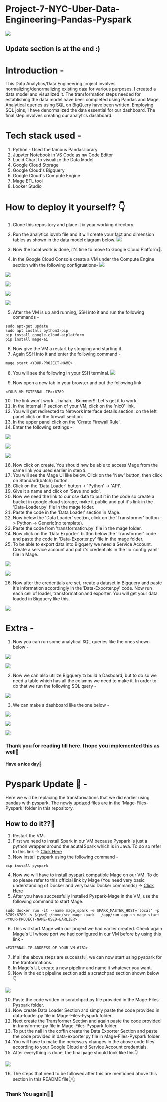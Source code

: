 # Project-7-NYC-Uber-Data-Engineering-Pandas-Pyspark

![](Images/Data-Flow.png)

## Update section is at the end :)

# Introduction - 
This Data Analytics/Data Engineering project involves normalizing/denormalizing existing data for various purposes. I created a data model and visualized it. The transformation steps needed for establishing the data model have been completed using Pandas and Mage. Analytical queries using SQL on BigQuery have been written. Employing SQL joins, I have denormalized the data essential for our dashboard. The final step involves creating our analytics dashboard.

# Tech stack used - 
1. Python - Used the famous Pandas library
2. Jupyter Notebook in VS Code as my Code Editor
3. Lucid Chart to visualize the Data Model
4. Google Cloud Storage
5. Google Cloud's Bigquery
6. Google Cloud's Compute Engine
7. Mage ETL tool
8. Looker Studio

# How to deploy it yourself? 👇
1. Clone this repository and place it in your working directory.
2. Run the analytics.ipynb file and it will create your fact and dimension tables as shown in the data model diagram below.
![](Images/Data-Model.png)

3. Now the local work is done, it's time to move to Google Cloud Platform🍻.
4. In the Google Cloud Console create a VM under the Compute Engine section with the following configruations-
![](Images/Config-1.png)

![](Images/Config-2.png)

![](Images/Config-3.png)

![](Images/Config-4.png)

![](Images/Config-5.png)

5. After the VM is up and running, SSH into it and run the following commands -
```
sudo apt-get update
sudo apt install python3-pip
pip install google-cloud-aiplatform
pip install mage-ai
```
6. Now give the VM a restart by stopping and starting it.
7. Again SSH into it and enter the following command -
```
mage start <YOUR-PROJECT-NAME>
```
8. You will see the following in your SSH terminal.
![](Images/SSH-Terminal-Mage.png)

9. Now open a new tab in your browser and put the following link -
```
<YOUR-VM-EXTERNAL-IP>:6789
```
10. The link won't work... hahah... Bummer!!! Let's get it to work.
11. In the internal IP section of your VM, click on the 'nic0' link.
12. You will get redirected to Network Interface details section. on the left panel click on the firewall section.
13. In the upper panel click on the 'Create Firewall Rule'.
14. Enter the following settings -

![](Images/Mage-Access-1.png)

![](Images/Mage-Access-2.png)

![](Images/Mage-Access-3.png)

16. Now click on create. You should now be able to access Mage from the same link you used earlier in step 9.
17. You will see the Mage UI like below. Click on the 'New' button, then click on Standard(batch) button.
18. Click on the 'Data Loader' button -> 'Python' -> 'API'.
19. Give it a name and click on 'Save and add'.
20. Now we need the link to our csv data to put it in the code so create a bucket in google cloud storage, make it public and put it's link in the 'Data-Loader.py' file in the mage folder.
21. Paste the code in the 'Data Loader' section in Mage.
22. Now below the 'Data Loader' section, click on the 'Transformer' button -> Python -> Generic(no template).
23. Paste the code from 'transformation.py' file in the mage folder.
24. Now click on the 'Data Exporter' button below the 'Transformer' code and paste the code in 'Data-Exporter.py' file in the mage folder.
25. To be able to export data into Bigquery we need a Service Account. Create a service account and put it's credentials in the 'io_config.yaml' file in Mage.

![](Images/Config-gcp.png)

![](Images/Config-gcp-2.png)

26. Now after the credentials are set, create a dataset in Bigquery and paste it's information accordingly in the 'Data-Exporter.py' code. Now run each cell of loader, transformation and exporter. You will get your data loaded in Bigquery like this.

![](Images/Bigquery.png)

# Extra - 
1. Now you can run some analytical SQL queries like the ones shown below -

![](Images/SQL-1.png)

![](Images/SQL-2.png)

2. Now we can also utilize Bigquery to build a Dasboard, but to do so we need a table which has all the columns we need to make it. In order to do that we run the following SQL query - 

![](Images/all-table.png)

3. We can make a dashboard like the one below -

![](Images/dashboard-1.png)

![](Images/dashboard-2.png)

![](Images/dashboard-3.png)

### Thank you for reading till here. I hope you implemented this as well🫠

#### Have a nice day🍻

# Pyspark Update 🍻 - 
Here we will be replacing the transformations that we did earlier using pandas with pyspark. The newly updated files are in the 'Mage-Files-Pyspark' folder in this repository.

## How to do it??🤔
1. Restart the VM.
2. First we need to install Spark in our VM because Pyspark is just a python wrapper around the acutal Spark which is in Java. To do so refer to this link -> [Click Here](https://linuxgenie.net/how-to-install-apache-spark-on-ubuntu-22-04/)
3. Now install pyspark using the following command -
```
pip install pyspark
```
4. Now we will have to install pyspark compatible Mage on our VM. To do so please refer to this official link by Mage (You need very basic understanding of Docker and very basic Docker commands) -> [Click Here](https://docs.mage.ai/integrations/spark-pyspark)
5. After you have successfully installed Pyspark-Mage in the VM, use the following command to start Mage.
```
sudo docker run -it --name mage_spark -e SPARK_MASTER_HOST='local' -p 6789:6789 -v $(pwd):/home/src mage_spark   /app/run_app.sh mage start <YOUR-PROJECT-NAME-USED-EARLIER>
```
6. This will start Mage with our project we had earlier created. Check again Mage's UI whose port we had configured in our VM before by using this link -
```
<EXTERNAL-IP-ADDRESS-OF-YOUR-VM:6789>
```
7. If all the above steps are successful, we can now start using pyspark for the tranformations.
8. In Mage's UI, create a new pipeline and name it whatever you want.
9. Now in the edit pipeline section add a scratchpad section shown below👇

![](Images/scratchpad.png)

10. Paste the code written in scratchpad.py file provided in the Mage-Files-Pyspark folder.
11. Now create Data Loader Section and simply paste the code provided in data-loader.py file in Mage-Files-Pyspark folder.
12. Next create the Transformer Section and again paste the code provided in transformer.py file in Mage-Files-Pyspark folder.
13. To put the nail in the coffin create the Data Exporter Section and paste the code provided in data-exporter.py file in Mage-Files-Pyspark folder.
14. You will have to make the necessary changes in the above code files according to your Google Cloud and Service Account credentials.
15. After everything is done, the final page should look like this👇

![](Images/final2.png)

16. The steps that need to be followed after this are mentioned above this section in this README file👆👆

### Thank You again👋👋












